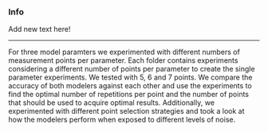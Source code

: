 ### Info

Add new text here!

----------------------

For three model paramters we experimented with different numbers of measurement points per parameter. Each folder contains experiments considering a different number of points per parameter to create the single parameter experiments. We tested with 5, 6 and 7 points. We compare the accuracy of both modelers against each other and use the experiments to find the optimal number of repetitions per point and the number of points that should be used to acquire optimal results. Additionally, we experimented with different point selection strategies and took a look at how the modelers perform when exposed to different levels of noise.
